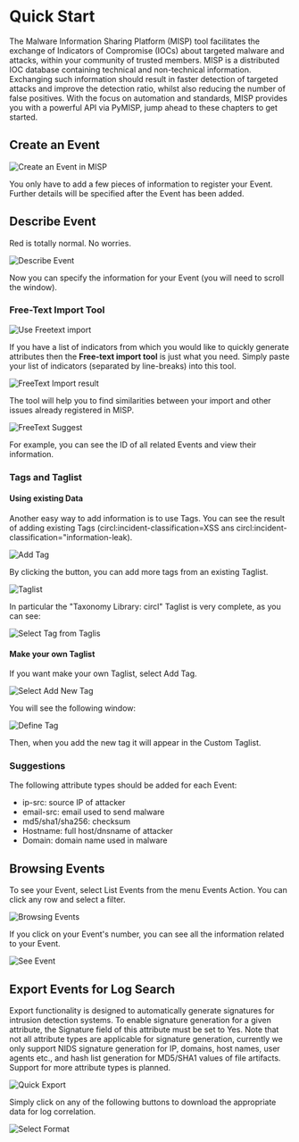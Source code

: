 <!-- This is a comment.
And Justice for All! -->

# Quick Start
The Malware Information Sharing Platform (MISP) tool facilitates the exchange of Indicators of Compromise (IOCs) about targeted malware and attacks, within your community of trusted members. MISP is a distributed IOC database containing technical and non-technical information. Exchanging such information should result in faster detection of targeted attacks and improve the detection ratio, whilst also reducing the number of false positives.
With the focus on automation and standards, MISP provides you with a powerful API via PyMISP, jump ahead to these chapters to get started.

## Create an Event

![Create an Event in MISP](figures/AddEvent.jpg)

You only have to add a few pieces of information to register your Event. Further details will be specified after the Event has been added.

## Describe Event


Red is totally normal. No worries.

![Describe Event](figures/AddEventOK.jpg)

Now you can specify the information for your Event (you will need to scroll the window).

### Free-Text Import Tool

![Use Freetext import](figures/AddEventDescription.jpg)

If you have a list of indicators from which you would like to quickly generate attributes then the **Free-text import tool** is
just what you need. Simply paste your list of indicators (separated by line-breaks) into this tool.

![FreeText Import result](figures/FreeTextImportResult.jpg)

The tool will help you to find similarities between your import and other issues already registered in MISP.

![FreeText Suggest](figures/FreeTextSuggest.jpg)

For example, you can see the ID of all related Events and view their information.

### Tags and Taglist

#### Using existing Data

Another easy way to add information is to use Tags. You can see the result of adding existing Tags (circl:incident-classification=XSS ans circl:incident-classification="information-leak).

![Add Tag](figures/SelectTag.jpg)

By clicking the button, you can add more tags from an existing Taglist.

![Taglist](figures/AddEventTagsList.jpg)

In particular the "Taxonomy Library: circl" Taglist is very complete, as you can see:

![Select Tag from Taglis](figures/AddEventSelectTag.jpg)

#### Make your own Taglist

If you want make your own Taglist, select Add Tag.

![Select Add New Tag](figures/SelectAddNewTag.jpg)

You will see the following window:

![Define Tag](figures/AddTag.jpg)

Then, when you add the new tag it will appear in the Custom Taglist.

### Suggestions

The following attribute types should be added for each Event:
- ip-src: source IP of attacker
- email-src: email used to send malware
- md5/sha1/sha256: checksum
- Hostname: full host/dnsname of attacker
- Domain: domain name used in malware

## Browsing Events
To see your Event, select List Events from the menu Events Action. You can click any row and select a filter.

![Browsing Events](figures/ListEvents.png)

If you click on your Event's number, you can see all the information related to your Event.

![See Event](figures/SeeEvent.jpg)

## Export Events for Log Search

Export functionality is designed to automatically generate signatures for intrusion detection systems. To enable signature generation for a given attribute, the Signature field of this attribute must be set to Yes. Note that not all attribute types are applicable for signature generation, currently we only support NIDS signature generation for IP, domains, host names, user agents etc., and hash list generation for MD5/SHA1 values of file artifacts. Support for more attribute types is planned.

![Quick Export](figures/Export.jpg)

Simply click on any of the following buttons to download the appropriate data for log correlation.

![Select Format](figures/SelectExport.jpg)

